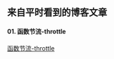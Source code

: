 ## 来自平时看到的博客文章

#### 01. 函数节流-throttle
<a href='./good_knowledge/01-函数节流-throttle.html'>函数节流-throttle</a>   